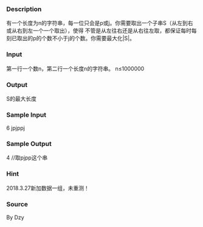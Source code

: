 
### Description
有一个长度为n的字符串，每一位只会是p或j。你需要取出一个子串S（从左到右或从右到左一个一个取出），使得
不管是从左往右还是从右往左取，都保证每时每刻已取出的p的个数不小于j的个数。你需要最大化|S|。
### Input
第一行一个数n，第二行一个长度n的字符串。
n≤1000000
### Output
S的最大长度

### Sample Input
6
jpjppj
### Sample Output
4
//取pjpp这个串
### Hint
2018.3.27新加数据一组，未重测！

### Source
By Dzy
